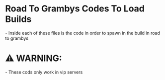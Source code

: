 <h1>Road To Grambys Codes To Load Builds</h1>
- Inside each of these files is the code in order to spawn in the build in road to grambys

<h1>⚠ WARNING: </h1>
- These cods only work in vip servers
